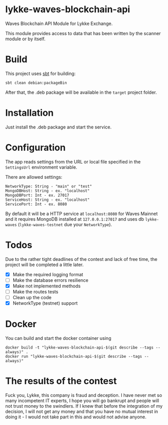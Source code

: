 # lykke-waves-blockchain-api
Waves Blockchain API Module for Lykke Exchange.

This module provides access to data that has been written by the scanner module or by itself.

# Build

This project uses [sbt](https://www.scala-sbt.org/) for building:

```
sbt clean debian:packageBin
```

After that, the .deb package will be available in the `target` project folder.

# Installation

Just install the .deb package and start the service.

# Configuration

The app reads settings from the URL or local file specified in the `SettingsUrl` environment variable.

There are allowed settings:

```
NetworkType: String - "main" or "test"
MongoDBHost: String - ex. "localhost"
MongoDBPort: Int - ex. 27017
ServiceHost: String - ex. "localhost"
ServicePort: Int - ex. 8080
```

By default it will be a HTTP service at `localhost:8080` for Waves Mainnet and it requires MongoDB installed at `127.0.0.1:27017` and uses db `lykke-waves` (`lykke-waves-testnet` due your `NetworkType`).

# Todos

Due to the rather tight deadlines of the contest and lack of free time, the project will be completed a little later.

- [x] Make the required logging format
- [ ] Make the database errors resilience
- [x] Make not implemented methods
- [ ] Make the routes tests
- [ ] Clean up the code
- [x] NetworkType (testnet) support

# Docker

You can build and start the docker container using

```
docker build -t "lykke-waves-blockchain-api-$(git describe --tags --always)" .
docker run "lykke-waves-blockchain-api-$(git describe --tags --always)"
```

# The results of the contest

Fuck you, Lykke, this company is fraud and deception. I have never met so many incompetent IT experts, I hope you will go bankrupt and people will not trust money to the swindlers. If I knew that before the integration of my decision, I will not get any money and that you have no mutual interest in doing it - I would not take part in this and would not advise anyone.
